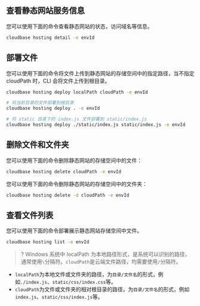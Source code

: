 ## 查看静态网站服务信息

您可以使用下面的命令查看静态网站的状态，访问域名等信息。

```bash
cloudbase hosting detail -e envId
```

## 部署文件

您可以使用下面的命令将文件上传到静态网站的存储空间中的指定路径，当不指定 cloudPath 时，CLI 会将文件上传到根目录。

```bash
cloudbase hosting deploy localPath cloudPath -e envId
```

```bash
# 将当前目录的文件部署到根目录
cloudbase hosting deploy . -e envId

# 将 static 目录下的 index.js 文件部署到 static/index.js
cloudbase hosting deploy ./static/index.js static/index.js -e envId
```

## 删除文件和文件夹

您可以使用下面的命令删除静态网站的存储空间中的文件：

```bash
cloudbase hosting delete cloudPath -e envId
```

您可以使用下面的命令删除静态网站的存储空间中的文件夹：

```bash
cloudbase hosting delete -d cloudPath -e envId
```

## 查看文件列表

您可以使用下面的命令部署展示静态网站存储空间中文件。

```bash
cloudbase hosting list -e envId
```

>? Windows 系统中 localPath 为本地路径形式，是系统可以识别的路径，通常使用`\`分隔符。`cloudPath`是云端文件路径，均需要使用`/`分隔符。

- `localPath`为本地文件或文件夹的路径，为`目录/文件名`的形式，例如`./index.js`、`static/css/index.css`等。
- `cloudPath`为文件或文件夹的相对根目录的路径，为`目录/文件名`的形式，例如`index.js`、`static/css/index.js`等。
